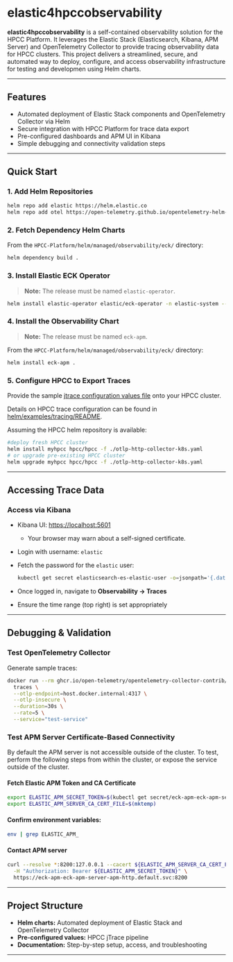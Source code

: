 # elastic4hpccobservability

**elastic4hpccobservability** is a self-contained observability solution for the HPCC Platform. It leverages the Elastic Stack (Elasticsearch, Kibana, APM Server) and OpenTelemetry Collector to provide tracing observability data for HPCC clusters. This project delivers a streamlined, secure, and automated way to deploy, configure, and access observability infrastructure for testing and developmen using Helm charts.

---

## Features

- Automated deployment of Elastic Stack components and OpenTelemetry Collector via Helm
- Secure integration with HPCC Platform for trace data export
- Pre-configured dashboards and APM UI in Kibana
- Simple debugging and connectivity validation steps

---

## Quick Start

### 1. Add Helm Repositories

```sh
helm repo add elastic https://helm.elastic.co
helm repo add otel https://open-telemetry.github.io/opentelemetry-helm-charts
```

### 2. Fetch Dependency Helm Charts

From the `HPCC-Platform/helm/managed/observability/eck/` directory:

```sh
helm dependency build .
```

### 3. Install Elastic ECK Operator

> **Note:** The release must be named `elastic-operator`.

```sh
helm install elastic-operator elastic/eck-operator -n elastic-system --create-namespace
```
### 4. Install the Observability Chart

> **Note:** The release must be named `eck-apm`.


From the `HPCC-Platform/helm/managed/observability/eck/` directory:

```sh
helm install eck-apm .
```

### 5. Configure HPCC to Export Traces

Provide the sample [jtrace configuration values file](./otlp-http-collector-k8s.yaml) onto your HPCC cluster.

Details on HPCC trace configuration can be found in [helm/examples/tracing/README](https://github.com/hpcc-systems/HPCC-Platform/blob/7c68366688d908950ac418e5592754515fcd0ce8/helm/examples/tracing/README.md).

Assuming the HPCC helm repository is available:
```sh
#deploy fresh HPCC cluster
helm install myhpcc hpcc/hpcc -f ./otlp-http-collector-k8s.yaml
# or upgrade pre-existing HPCC cluster
helm upgrade myhpcc hpcc/hpcc -f ./otlp-http-collector-k8s.yaml
```

---

## Accessing Trace Data

### Access via Kibana

- Kibana UI: [https://localhost:5601](https://localhost:5601)
    - Your browser may warn about a self-signed certificate.
- Login with username: `elastic`
- Fetch the password for the `elastic` user:

    ```sh
    kubectl get secret elasticsearch-es-elastic-user -o=jsonpath='{.data.elastic}' | base64 --decode; echo
    ```

- Once logged in, navigate to **Observability → Traces**
- Ensure the time range (top right) is set appropriately

---

## Debugging & Validation

### Test OpenTelemetry Collector

Generate sample traces:

```sh
docker run --rm ghcr.io/open-telemetry/opentelemetry-collector-contrib/telemetrygen:latest \
  traces \
  --otlp-endpoint=host.docker.internal:4317 \
  --otlp-insecure \
  --duration=30s \
  --rate=5 \
  --service="test-service"
```

### Test APM Server Certificate-Based Connectivity
By default the APM server is not accessible outside of the cluster. To test, perform the following steps from within the cluster, or expose the service outside of the cluster.

#### Fetch Elastic APM Token and CA Certificate

```sh
export ELASTIC_APM_SECRET_TOKEN=$(kubectl get secret/eck-apm-eck-apm-server-apm-token --template '{{index .data "secret-token"}}' | base64 -d)
export ELASTIC_APM_SERVER_CA_CERT_FILE=$(mktemp)
```

#### Confirm environment variables:

```sh
env | grep ELASTIC_APM_
```

#### Contact APM server

```sh
curl --resolve *:8200:127.0.0.1 --cacert ${ELASTIC_APM_SERVER_CA_CERT_FILE} \
  -H "Authorization: Bearer ${ELASTIC_APM_SECRET_TOKEN}" \
  https://eck-apm-eck-apm-server-apm-http.default.svc:8200
```

---

## Project Structure

- **Helm charts:** Automated deployment of Elastic Stack and OpenTelemetry Collector
- **Pre-configured values:** HPCC jTrace pipeline
- **Documentation:** Step-by-step setup, access, and troubleshooting

---
